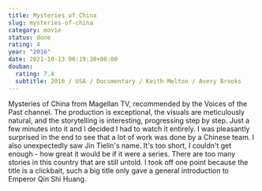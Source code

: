 ```yaml
---
title: Mysteries of China
slug: mysteries-of-china
category: movie
status: done
rating: 4
year: "2016"
date: 2021-10-13 06:19:38+08:00
douban:
  rating: 7.4
  subtitle: 2016 / USA / Documentary / Keith Melton / Avery Brooks
---
```


Mysteries of China from Magellan TV, recommended by the Voices of the Past channel. The production is exceptional, the visuals are meticulously natural, and the storytelling is interesting, progressing step by step. Just a few minutes into it and I decided I had to watch it entirely. I was pleasantly surprised in the end to see that a lot of work was done by a Chinese team. I also unexpectedly saw Jin Tielin's name. It's too short, I couldn't get enough - how great it would be if it were a series. There are too many stories in this country that are still untold. I took off one point because the title is a clickbait, such a big title only gave a general introduction to Emperor Qin Shi Huang.
